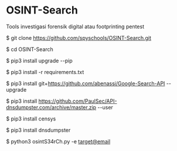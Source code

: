 # OSINT-Search
Tools investigasi forensik digital atau footprinting pentest 

$ git clone https://github.com/spyschools/OSINT-Search.git

$ cd OSINT-Search

$ pip3 install upgrade --pip

$ pip3 install -r requirements.txt

$ pip3 install git+https://github.com/abenassi/Google-Search-API --upgrade

$ pip3 install https://github.com/PaulSec/API-dnsdumpster.com/archive/master.zip --user

$ pip3 install censys

$ pip3 install dnsdumpster

$ python3 osintS34rCh.py -e  <target@email>	

